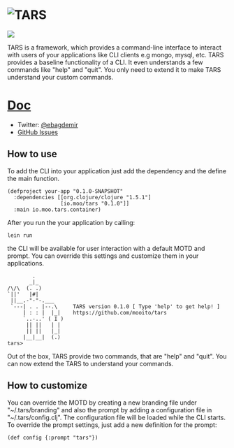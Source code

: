 ![TARS](http://www.moo.io/img/tars2.jpg)
===

<img src="https://travis-ci.org/mooito/tars.svg" />

TARS is a framework, which provides a command-line interface to interact with users of your applications like  CLI clients e.g mongo, mysql, etc. TARS provides a baseline functionality of a CLI.  It even understands a few commands like "help" and "quit". You only need to extend it to make TARS understand your custom commands.

# [Doc](http://www.moo.io/tars/doc/)
+ Twitter: [@ebagdemir](https://twitter.com/ebagdemir)
+ [GitHub Issues](https://github.com/mooito/tars/issues)

How to use
---

To add the CLI into your application just add the dependency and the define the main function.

```
(defproject your-app "0.1.0-SNAPSHOT"
  :dependencies [[org.clojure/clojure "1.5.1"]
                 [io.moo/tars "0.1.0"]]
  :main io.moo.tars.container)
```

After you run the your application by calling:
```
lein run
```
the CLI will be available for user interaction with a default MOTD and prompt. You can override this settings and customize them in your applications.

```
        .
       _|_
/\/\  (. .)
`||'   |#|
 ||__.-"-"-.___
 `---| . . |--.\     TARS version 0.1.0 [ Type 'help' to get help! ]
     | : : |  |_|    https://github.com/mooito/tars
     `..-..' ( I )
      || ||   | |
      || ||   |_|
     |__|__|  (.)
tars>
```
Out of the box, TARS provide two commands, that are "help" and "quit". You can now extend the TARS to understand your commands.


How to customize
---

You can override the MOTD by creating a new branding file under "~/.tars/branding" and also the prompt by adding a configuration file in "~/.tars/config.clj". The configuration file will be loaded while the CLI starts. To override the prompt settings, just add a new definition for the prompt:

```
(def config {:prompt "tars"})
```

